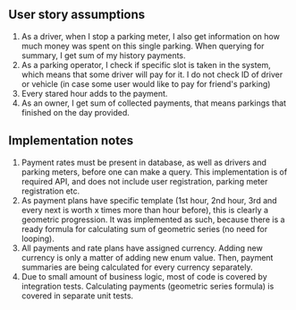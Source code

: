 ## User story assumptions

1. As a driver, when I stop a parking meter, I also get information on how much money was spent on this single parking. 
When querying for summary, I get sum of my history payments.
2. As a parking operator, I check if specific slot is taken in the system, which means that some driver will pay for it.
I do not check ID of driver or vehicle (in case some user would like to pay for friend's parking)
3. Every stared hour adds to the payment.
4. As an owner, I get sum of collected payments, that means parkings that finished on the day provided.

## Implementation notes

1. Payment rates must be present in database, as well as drivers and parking meters, before one can make a query. 
This implementation is of required API, and does not include user registration, parking meter registration etc.
2. As payment plans have specific template (1st hour, 2nd hour, 3rd and every next is worth x times more than hour 
before), this is clearly a geometric progression. It was implemented as such, because there is a ready formula for 
calculating sum of geometric series (no need for looping).
3. All payments and rate plans have assigned currency. Adding new currency is only a matter of adding new enum value. 
Then, payment summaries are being calculated for every currency separately.
4. Due to small amount of business logic, most of code is covered by integration tests. Calculating payments 
(geometric series formula) is covered in separate unit tests.